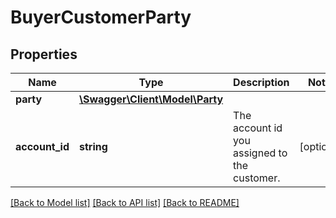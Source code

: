 # BuyerCustomerParty

## Properties
Name | Type | Description | Notes
------------ | ------------- | ------------- | -------------
**party** | [**\Swagger\Client\Model\Party**](Party.md) |  | 
**account_id** | **string** | The account id you assigned to the customer. | [optional] 

[[Back to Model list]](../README.md#documentation-for-models) [[Back to API list]](../README.md#documentation-for-api-endpoints) [[Back to README]](../README.md)


